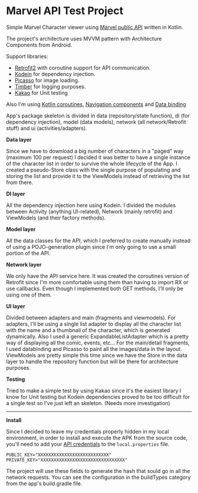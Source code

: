 Marvel API Test Project
======

Simple Marvel Character viewer using [Marvel public API](https://developer.marvel.com/) written in Kotlin.

The project's architecture uses MVVM pattern with Architecture Components from Android.

Support libraries:
* [Retrofit2](https://square.github.io/retrofit/) with coroutine support for API communication.
* [Kodein](https://docs.kodein.org/kodein-di/7.1.0/index.html) for dependency injection.
* [Picasso](https://square.github.io/picasso/) for image loading.
* [Timber](https://github.com/JakeWharton/timber) for logging purposes.
* [Kakao](https://github.com/agoda-com/Kakao) for Unit testing

Also I'm using [Kotlin coroutines](https://developer.android.com/kotlin/coroutines), [Navigation components](https://developer.android.com/guide/navigation) and [Data binding](https://developer.android.com/topic/libraries/data-binding)

App's package skeleton is divided in data (repository/state function), di (for dependency injection), model (data models), network (all network/Retrofit stuff) and ui (activities/adapters).

**Data layer**

Since we have to download a big number of characters in a "paged" way (maximum 100 per request) I decided it was better to have a single instance of the character list in order to survive the whole lifecycle of the App. 
I created a pseudo-Store class with the single purpose of populating and storing the list and provide it to the ViewModels instead of retrieving the list from there.

**DI layer**

All the dependency injection here using Kodein. I divided the modules between Activity (anything UI-related), Network (mainly retrofit) and ViewModels (and their factory methods).

**Model layer**

All the data classes for the API, which I preferred to create manually instead of using a POJO-generation plugin since I'm only going to use a small portion of the API.

**Network layer**

We only have the API service here. It was created the coroutines version of Retrofit since I'm more comfortable using them than having to import RX or use callbacks.
Even though I implemented both GET methods, I'll only be using one of them.

**UI layer**

Divided between adapters and main (fragments and viewmodels).
For adapters, I'll be using a single list adapter to display all the character list with the name and a thumbnail of the character, which is generated dynamically.
Also I used a generic ExpandableListAdapter which is a pretty way of displaying all the comic, events, etc... 
For the main/detail fragments, I used databinding and Picasso to paint all the images/data in the layout.
ViewModels are pretty simple this time since we have the Store in the data layer to handle the repository function but will be there for architecture purposes.

**Testing**

Tried to make a simple test by using Kakao since it's the easiest library I know for Unit testing but Kodein dependencies proved to be too difficult for a single test so I've just left an skeleton. (Needs more investigation)
___

**Install**

Since I decided to leave my credentials properly hidden in my local environment, in order to install and execute the APK from the source code, you'll need to add your [API credentials](https://developer.marvel.com/account) to the `local.properties` file.
```
PUBLIC_KEY="XXXXXXXXXXXXXXXXXXXXXXXXXXX"
PRIVATE_KEY="XXXXXXXXXXXXXXXXXXXXXXXXXXXXXXXX"
```
The project will use these fields to generate the hash that sould go in all the network requests. You can see the configuration in the buildTypes category from the app's build.gradle file. 
